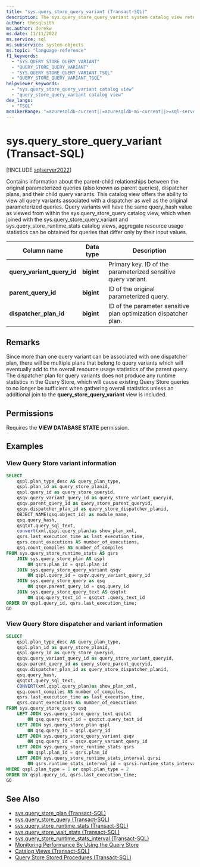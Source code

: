 ```yaml
---
title: "sys.query_store_query_variant (Transact-SQL)"
description: The sys.query_store_query_variant system catalog view returns Query Store variant information.
author: thesqlsith
ms.author: derekw
ms.date: 11/11/2022
ms.service: sql
ms.subservice: system-objects
ms.topic: "language-reference"
f1_keywords:
  - "SYS.QUERY_STORE_QUERY_VARIANT"
  - "QUERY_STORE_QUERY_VARIANT"
  - "SYS.QUERY_STORE_QUERY_VARIANT_TSQL"
  - "QUERY_STORE_QUERY_VARIANT_TSQL"
helpviewer_keywords:
  - "sys.query_store_query_variant catalog view"
  - "query_store_query_variant catalog view"
dev_langs:
  - "TSQL"
monikerRange: "=azuresqldb-current||=azuresqldb-mi-current||>=sql-server-ver16||>=sql-server-linux-ver16"
---
```

# sys.query_store_query_variant (Transact-SQL)

[!INCLUDE [sqlserver2022](../../includes/applies-to-version/sqlserver2022.md)]

  Contains information about the parent-child relationships between the original parameterized queries (also known as parent queries), dispatcher plans, and their child query variants.  This catalog view offers the ability to view all query variants associated with a dispatcher as well as the original parameterized queries. Query variants will have the same query_hash value as viewed from within the sys.query_store_query catalog view, which when joined with the sys.query_store_query_variant and sys.query_store_runtime_stats catalog views, aggregate resource usage statistics can be obtained for queries that differ only by their input values.  
  
|Column name|Data type|Description|  
|-----------------|---------------|-----------------|  
|**query_variant_query_id**|**bigint**|Primary key. ID of the parameterized sensitive query variant.|  
|**parent_query_id**|**bigint**|ID of the original parameterized query.|  
|**dispatcher_plan_id**|**bigint**|ID of the parameter sensitive plan optimization dispatcher plan.|  

## Remarks

Since more than one query variant can be associated with one dispatcher plan, there will be multiple plans that belong to query variants which will eventually add to the overall resource usage statistics of the parent query. The dispatcher plan for query variants does not produce any runtime statistics in the Query Store, which will cause existing Query Store queries to no longer be sufficient when gathering overall statistics unless an additional join to the **query_store_query_variant** view is included.
  
## Permissions  

 Requires the **VIEW DATABASE STATE** permission.  

## Examples

### View Query Store variant information

```sql
SELECT 
	qspl.plan_type_desc AS query_plan_type, 
	qspl.plan_id as query_store_planid, 
	qspl.query_id as query_store_queryid, 
	qsqv.query_variant_query_id as query_store_variant_queryid,
	qsqv.parent_query_id as query_store_parent_queryid,
	qsqv.dispatcher_plan_id as query_store_dispatcher_planid,
	OBJECT_NAME(qsq.object_id) as module_name, 
	qsq.query_hash, 
	qsqtxt.query_sql_text,
	convert(xml,qspl.query_plan)as show_plan_xml,
	qsrs.last_execution_time as last_execution_time,
	qsrs.count_executions AS number_of_executions,
	qsq.count_compiles AS number_of_compiles 
FROM sys.query_store_runtime_stats AS qsrs
	JOIN sys.query_store_plan AS qspl 
		ON qsrs.plan_id = qspl.plan_id 
	JOIN sys.query_store_query_variant qsqv 
		ON qspl.query_id = qsqv.query_variant_query_id
	JOIN sys.query_store_query as qsq
		ON qsqv.parent_query_id = qsq.query_id
	JOIN sys.query_store_query_text AS qsqtxt  
		ON qsq.query_text_id = qsqtxt .query_text_id  
ORDER BY qspl.query_id, qsrs.last_execution_time;
GO
```

### View Query Store dispatcher and variant information

```sql
SELECT
	qspl.plan_type_desc AS query_plan_type, 
	qspl.plan_id as query_store_planid, 
	qspl.query_id as query_store_queryid, 
	qsqv.query_variant_query_id as query_store_variant_queryid,
	qsqv.parent_query_id as query_store_parent_queryid, 
	qsqv.dispatcher_plan_id as query_store_dispatcher_planid,
	qsq.query_hash, 
	qsqtxt.query_sql_text, 
	CONVERT(xml,qspl.query_plan)as show_plan_xml,
	qsq.count_compiles AS number_of_compiles,
	qsrs.last_execution_time as last_execution_time,
	qsrs.count_executions AS number_of_executions
FROM sys.query_store_query qsq
	LEFT JOIN sys.query_store_query_text qsqtxt
		ON qsq.query_text_id = qsqtxt.query_text_id
	LEFT JOIN sys.query_store_plan qspl
		ON qsq.query_id = qspl.query_id
	LEFT JOIN sys.query_store_query_variant qsqv
		ON qsq.query_id = qsqv.query_variant_query_id
	LEFT JOIN sys.query_store_runtime_stats qsrs
		ON qspl.plan_id = qsrs.plan_id
	LEFT JOIN sys.query_store_runtime_stats_interval qsrsi
		ON qsrs.runtime_stats_interval_id = qsrsi.runtime_stats_interval_id
WHERE qspl.plan_type = 1 or qspl.plan_type = 2
ORDER BY qspl.query_id, qsrs.last_execution_time;
GO
```

## See Also  

- [sys.query_store_plan &#40;Transact-SQL&#41;](../../relational-databases/system-catalog-views/sys-query-store-plan-transact-sql.md)
- [sys.query_store_query &#40;Transact-SQL&#41;](../../relational-databases/system-catalog-views/sys-query-store-query-transact-sql.md)
- [sys.query_store_runtime_stats &#40;Transact-SQL&#41;](../../relational-databases/system-catalog-views/sys-query-store-runtime-stats-transact-sql.md)
- [sys.query_store_wait_stats &#40;Transact-SQL&#41;](../../relational-databases/system-catalog-views/sys-query-store-wait-stats-transact-sql.md)  
- [sys.query_store_runtime_stats_interval &#40;Transact-SQL&#41;](../../relational-databases/system-catalog-views/sys-query-store-runtime-stats-interval-transact-sql.md)
- [Monitoring Performance By Using the Query Store](../../relational-databases/performance/monitoring-performance-by-using-the-query-store.md)
- [Catalog Views &#40;Transact-SQL&#41;](../../relational-databases/system-catalog-views/catalog-views-transact-sql.md)
- [Query Store Stored Procedures &#40;Transact-SQL&#41;](../../relational-databases/system-stored-procedures/query-store-stored-procedures-transact-sql.md)
